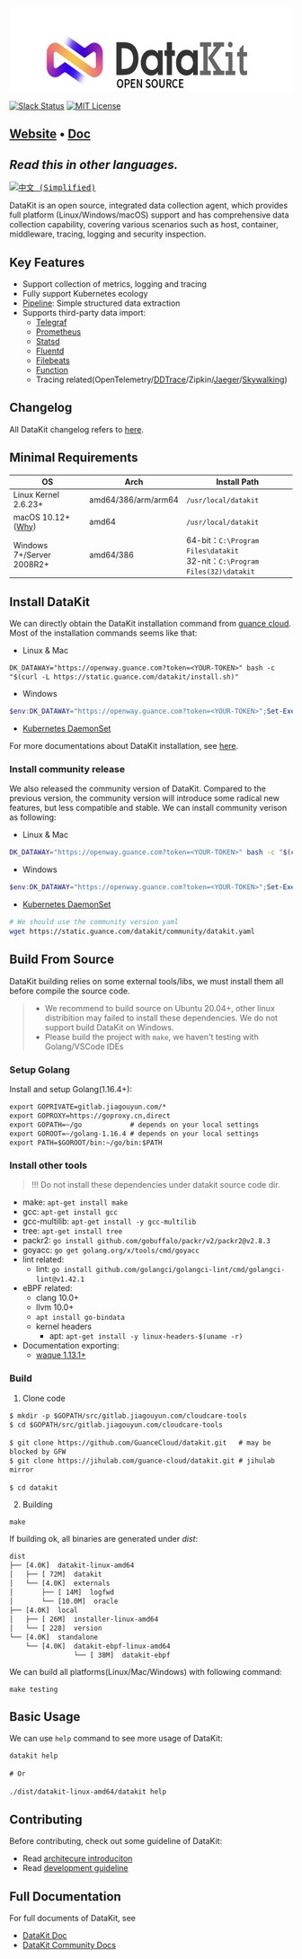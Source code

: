 <p align="center">
  <img alt="datakit logo" src="datakit-logo.png" height="150" />
</p>

[![Slack Status](https://img.shields.io/badge/slack-join_chat-orange?logo=slack&style=plastic)](https://app.slack.com/client/T032YB4B6TA/)
[![MIT License](https://img.shields.io/badge/license-MIT-green?style=plastic)](LICENSE)

<h2>
  <a href="https://datakit.tools">Website</a>
  <span> • </span>
  <a href="https://www.yuque.com/dataflux/datakit">Doc</a>
</h2>


## _Read this in other languages._
<kbd>[<img title="中文 (Simplified)" alt="中文 (Simplified)" src="https://cdn.staticaly.com/gh/hjnilsson/country-flags/master/svg/cn.svg" width="22">](README.zh_CN.md)</kbd>

DataKit is an open source, integrated data collection agent, which provides full platform (Linux/Windows/macOS) support and has comprehensive data collection capability, covering various scenarios such as host, container, middleware, tracing, logging and security inspection.

## Key Features

- Support collection of metrics, logging and tracing
- Fully support Kubernetes ecology
- [Pipeline](https://www.yuque.com/dataflux/datakit/pipeline): Simple structured data extraction
- Supports third-party data import:
	- [Telegraf](https://www.yuque.com/dataflux/datakit/telegraf)
	- [Prometheus](https://www.yuque.com/dataflux/datakit/prom)
	- [Statsd](https://www.yuque.com/dataflux/datakit/statsd)
	- [Fluentd](https://www.yuque.com/dataflux/datakit/logstreaming#a653042e)
	- [Filebeats](https://www.yuque.com/dataflux/datakit-community/beats_output)
	- [Function](https://www.yuque.com/dataflux/func/write-data-via-datakit)
	- Tracing related(OpenTelemetry/[DDTrace](https://www.yuque.com/dataflux/datakit/ddtrace)/Zipkin/[Jaeger](https://www.yuque.com/dataflux/datakit/jaeger)/[Skywalking](https://www.yuque.com/dataflux/datakit/skywalking))

## Changelog

All DataKit changelog refers to [here](https://www.yuque.com/dataflux/datakit/changelog).

## Minimal Requirements

| OS                                                             | Arch                | Install Path                                                                   |
| ---                                                            | ---                 | ---                                                                            |
| Linux Kernel 2.6.23+                                           | amd64/386/arm/arm64 | `/usr/local/datakit`                                                           |
| macOS 10.12+([Why](https://github.com/golang/go/issues/25633)) | amd64               | `/usr/local/datakit`                                                           |
| Windows 7+/Server 2008R2+                                      | amd64/386           | 64-bit：`C:\Program Files\datakit`<br />32-nit：`C:\Program Files(32)\datakit` |


## Install DataKit

We can directly obtain the DataKit installation command from [guance cloud](http://guance.com). Most of the installation commands seems like that:

- Linux & Mac
```shell
DK_DATAWAY="https://openway.guance.com?token=<YOUR-TOKEN>" bash -c "$(curl -L https://static.guance.com/datakit/install.sh)"
```

- Windows

```powershell
$env:DK_DATAWAY="https://openway.guance.com?token=<YOUR-TOKEN>";Set-ExecutionPolicy Bypass -scope Process -Force; Import-Module bitstransfer; start-bitstransfer -source https://static.guance.com/datakit/install.ps1 -destination .install.ps1; powershell .install.ps1;
```

- [Kubernetes DaemonSet](https://www.yuque.com/dataflux/datakit/datakit-daemonset-deploy)

For more documentations about DataKit installation, see [here](https://www.yuque.com/dataflux/datakit/datakit-install).

### Install community release

We also released the community version of DataKit. Compared to the previous version, the community version will introduce some radical new features, but less compatible and stable. We can install community verison as following:

- Linux & Mac

```bash
DK_DATAWAY="https://openway.guance.com?token=<YOUR-TOKEN>" bash -c "$(curl -L https://static.guance.com/datakit/community/install.sh)"
```

- Windows

```powershell
$env:DK_DATAWAY="https://openway.guance.com?token=<YOUR-TOKEN>";Set-ExecutionPolicy Bypass -scope Process -Force; Import-Module bitstransfer; start-bitstransfer -source https://static.guance.com/datakit/community/install.ps1 -destination .install.ps1; powershell .install.ps1;
```

- [Kubernetes DaemonSet](https://www.yuque.com/dataflux/datakit/datakit-daemonset-deploy)

```bash
# We should use the community version yaml
wget https://static.guance.com/datakit/community/datakit.yaml
```

## Build From Source

DataKit building relies on some external tools/libs, we must install them all before compile the source code.

> - We recommend to build source on Ubuntu 20.04+, other linux distribition may failed to install these dependencies. We do not support build DataKit on Windows.
> - Please build the project with `make`, we haven't testing with Golang/VSCode IDEs

### Setup Golang

Install and setup Golang(1.16.4+):

```shell
export GOPRIVATE=gitlab.jiagouyun.com/*
export GOPROXY=https://goproxy.cn,direct
export GOPATH=~/go            # depends on your local settings
export GOROOT=~/golang-1.16.4 # depends on your local settings 
export PATH=$GOROOT/bin:~/go/bin:$PATH
```

### Install other tools

> !!! Do not install these dependencies under datakit source code dir.

- make: `apt-get install make`
- gcc: `apt-get install gcc`
- gcc-multilib: `apt-get install -y gcc-multilib`
- tree: `apt-get install tree`
- packr2: `go install github.com/gobuffalo/packr/v2/packr2@v2.8.3`
- goyacc: `go get golang.org/x/tools/cmd/goyacc`
- lint related:
  - lint: `go install github.com/golangci/golangci-lint/cmd/golangci-lint@v1.42.1`
- eBPF related:
	- clang 10.0+
	- llvm 10.0+
	- `apt install go-bindata`
	- kernel headers
		- apt: `apt-get install -y linux-headers-$(uname -r)`
- Documentation exporting:
	- [waque 1.13.1+](https://github.com/yesmeck/waque)

### Build

1. Clone code

```shell
$ mkdir -p $GOPATH/src/gitlab.jiagouyun.com/cloudcare-tools
$ cd $GOPATH/src/gitlab.jiagouyun.com/cloudcare-tools

$ git clone https://github.com/GuanceCloud/datakit.git   # may be blocked by GFW
$ git clone https://jihulab.com/guance-cloud/datakit.git # jihulab mirror

$ cd datakit
```

2. Building

```shell
make
```

If building ok, all binaries are generated under *dist*:

```
dist
├── [4.0K]  datakit-linux-amd64
│   ├── [ 72M]  datakit
│   └── [4.0K]  externals
│       ├── [ 14M]  logfwd
│       └── [10.0M]  oracle
├── [4.0K]  local
│   ├── [ 26M]  installer-linux-amd64
│   └── [ 228]  version
└── [4.0K]  standalone
    └── [4.0K]  datakit-ebpf-linux-amd64
		        └── [ 38M]  datakit-ebpf
```

We can build all platforms(Linux/Mac/Windows) with following command:

```shell
make testing
```

## Basic Usage

We can use `help` command to see more usage of DataKit:

```shell
datakit help

# Or

./dist/datakit-linux-amd64/datakit help
```

## Contributing

Before contributing, check out some guideline of DataKit:

- Read [architecure introduciton](https://www.yuque.com/dataflux/datakit/datakit-arch)
- Read [development guideline](https://www.yuque.com/dataflux/datakit/development)

## Full Documentation

For full documents of DataKit, see

- [DataKit Doc](https://www.yuque.com/dataflux/datakit)
- [DataKit Community Docs](https://www.yuque.com/dataflux/datakit-community)
